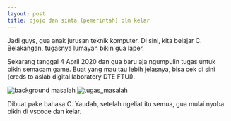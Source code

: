```yaml
---
layout: post
title: djojo dan sinta (pemerintah) blm kelar
---
```


Jadi guys, gua anak jurusan teknik komputer. Di sini, kita belajar C. Belakangan, tugasnya lumayan bikin gua laper.

Sekarang tanggal 4 April 2020 dan gua baru aja ngumpulin tugas untuk bikin semacam game. Buat yang mau tau lebih jelasnya, bisa cek di sini (creds to aslab digital laboratory DTE FTUI).

![background masalah](/images/djojo1(-).jpg "CREDS TO DIGILAB")
![tugas_masalah](/images/djojo2(-).jpg "FTUI")

Dibuat pake bahasa C. Yaudah, setelah ngeliat itu semua, gua mulai nyoba bikin di vscode dan kelar. 


